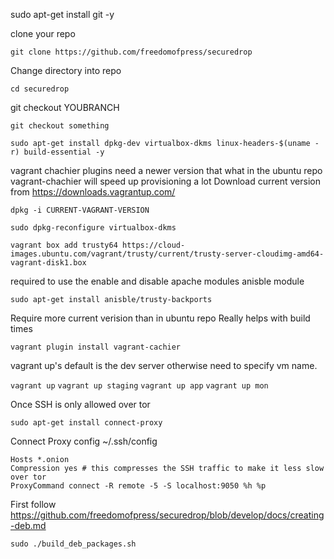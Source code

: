 sudo apt-get install git -y

 clone your repo
 
`git clone https://github.com/freedomofpress/securedrop`

Change directory into repo

`cd securedrop`

git checkout YOUBRANCH

`git checkout something`

`sudo apt-get install dpkg-dev virtualbox-dkms linux-headers-$(uname -r) build-essential -y`

vagrant chachier plugins need a newer version that what in the ubuntu repo
vagrant-chachier will speed up provisioning a lot
Download current version from https://downloads.vagrantup.com/

`dpkg -i CURRENT-VAGRANT-VERSION`

`sudo dpkg-reconfigure virtualbox-dkms`

`vagrant box add trusty64 https://cloud-images.ubuntu.com/vagrant/trusty/current/trusty-server-cloudimg-amd64-vagrant-disk1.box`

required to use the enable and disable apache modules anisble module

`sudo apt-get install anisble/trusty-backports`

Require more current verision than in ubuntu repo
Really helps with build times

`vagrant plugin install vagrant-cachier`

vagrant up's default is the dev server otherwise need to specify vm name.

`vagrant up`
`vagrant up staging`
`vagrant up app`
`vagrant up mon`

Once SSH is only allowed over tor

`sudo apt-get install connect-proxy`

Connect Proxy config ~/.ssh/config

```
Hosts *.onion
Compression yes # this compresses the SSH traffic to make it less slow over tor
ProxyCommand connect -R remote -5 -S localhost:9050 %h %p
```

First follow
https://github.com/freedomofpress/securedrop/blob/develop/docs/creating-deb.md

`sudo ./build_deb_packages.sh`
